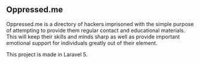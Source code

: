 ## Oppressed.me

Oppressed.me is a directory of hackers imprisoned with the simple purpose of attempting to provide them regular contact and educational
materials. This will keep their skills and minds sharp as well as provide important emotional support for individuals greatly out of their
element. 

This project is made in Laravel 5.
